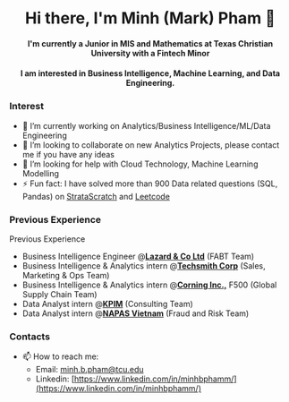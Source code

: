 <h1 align="center">Hi there, I'm Minh (Mark) Pham 👋</h1>
<h4 align="center">I'm currently a Junior in MIS and Mathematics at Texas Christian University with a Fintech Minor</h4>
<h4 align="center"> I am interested in Business Intelligence, Machine Learning, and Data Engineering.</h4>

### Interest
- 🔭 I’m currently working on Analytics/Business Intelligence/ML/Data Engineering
- 👯 I’m looking to collaborate on new Analytics Projects, please contact me if you have any ideas
- 🤔 I’m looking for help with Cloud Technology, Machine Learning Modelling
- ⚡ Fun fact: I have solved more than 900 Data related questions (SQL, Pandas) on [StrataScratch](https://www.stratascratch.com/) and [Leetcode](https://leetcode.com/)

### Previous Experience
Previous Experience
* Business Intelligence Engineer @[**Lazard & Co Ltd**](https://www.linkedin.com/company/lazard/mycompany/verification/) (FABT Team)
* Business Intelligence & Analytics intern @[**Techsmith Corp**](https://www.linkedin.com/company/techsmith-corporation/mycompany/verification/) (Sales, Marketing & Ops Team) 
* Business Intelligence & Analytics intern @[**Corning Inc.,**](https://www.linkedin.com/company/corning-incorporated/) F500 (Global Supply Chain Team)
* Data Analyst intern @[**KPIM**](https://kpim.vn/) (Consulting Team)
* Data Analyst intern @[**NAPAS Vietnam**](https://en.napas.com.vn/) (Fraud and Risk Team) 


### Contacts
- 📫 How to reach me:
  - Email: [minh.b.pham@tcu.edu](mailto:minh.b.pham@tcu.edu)
  - Linkedin: [https://www.linkedin.com/in/minhbphamm/](https://www.linkedin.com/in/minhbphamm/)
  




<!--
**MarkPhamm/MarkPhamm** is a ✨ _special_ ✨ repository because its `README.md` (this file) appears on your GitHub profile.

Here are some ideas to get you started:

- 🔭 I’m currently working on ...
- 🌱 I’m currently learning ...
- 👯 I’m looking to collaborate on ...
- 🤔 I’m looking for help with ...
- 💬 Ask me about ...
- 📫 How to reach me: ...
- 😄 Pronouns: ...
- ⚡ Fun fact: ...
-->
